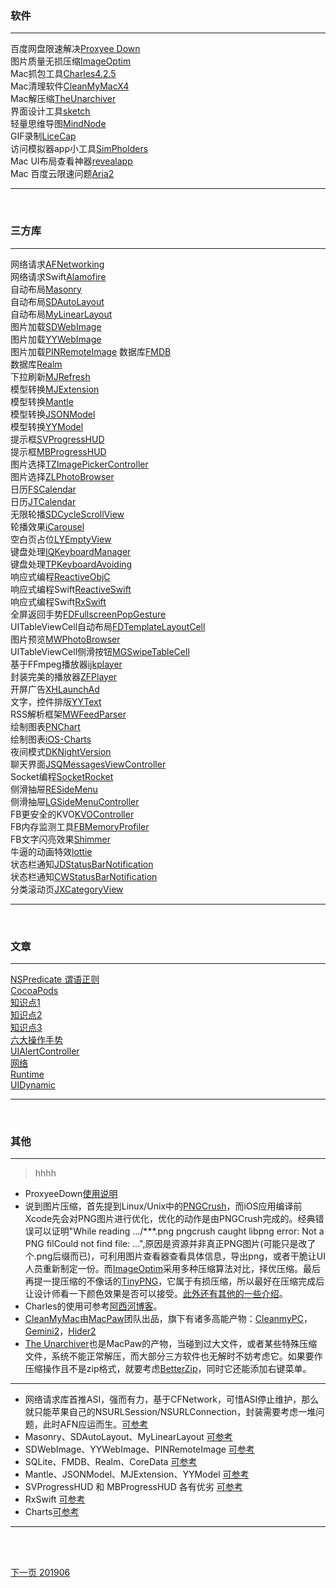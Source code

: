 

### 软件

----
>
百度网盘限速解决[Proxyee Down](https://www.lanzous.com/i4dcudc)<br>
图片质量无损压缩[ImageOptim](https://www.lanzous.com/i4dd3wf)<br>
Mac抓包工具[Charles4.2.5](https://www.lanzous.com/i4dd8yh)<br>
Mac清理软件[CleanMyMacX4](https://www.lanzous.com/i4dddoh)<br>
Mac解压缩[TheUnarchiver](https://www.lanzous.com/i4detza)<br>
界面设计工具[sketch](http://www.sketchcn.com/)<br>
轻量思维导图[MindNode](https://www.lanzous.com/i4dr48b)<br>
GIF录制[LiceCap](https://www.lanzous.com/i4dr9yh)<br>
访问模拟器app小工具[SimPholders](https://simpholders.com/)<br>
Mac UI布局查看神器[revealapp](https://revealapp.com/)<br>
Mac 百度云限速问题[Aria2](https://github.com/yangshun1029/aria2gui)<br>

----
<br>


### 三方库

----
>
网络请求[AFNetworking](https://github.com/AFNetworking/AFNetworking)<br>
网络请求Swift[Alamofire](https://github.com/Alamofire/Alamofire)<br>
自动布局[Masonry](https://github.com/SnapKit/Masonry)<br>
自动布局[SDAutoLayout](https://github.com/gsdios/SDAutoLayout)<br>
自动布局[MyLinearLayout](https://github.com/youngsoft/MyLinearLayout)<br>
图片加载[SDWebImage](https://github.com/SDWebImage/SDWebImage)<br>
图片加载[YYWebImage](https://github.com/ibireme/YYWebImage)<br>
图片加载[PINRemoteImage](https://github.com/pinterest/PINRemoteImage)
数据库[FMDB](https://github.com/ccgus/fmdb)<br>
数据库[Realm](https://github.com/realm/realm-cocoa)<br>
下拉刷新[MJRefresh](https://github.com/CoderMJLee/MJRefresh)<br>
模型转换[MJExtension](https://github.com/CoderMJLee/MJExtension)<br>
模型转换[Mantle](https://github.com/Mantle/Mantle)<br>
模型转换[JSONModel](https://github.com/jsonmodel/jsonmodel)<br>
模型转换[YYModel](https://github.com/ibireme/YYModel)<br>
提示框[SVProgressHUD](https://github.com/SVProgressHUD/SVProgressHUD)<br>
提示框[MBProgressHUD](https://github.com/jdg/MBProgressHUD)<br>
图片选择[TZImagePickerController](https://github.com/banchichen/TZImagePickerController)<br>
图片选择[ZLPhotoBrowser](https://github.com/longitachi/ZLPhotoBrowser)<br>
日历[FSCalendar](https://github.com/WenchaoD/FSCalendar)<br>
日历[JTCalendar](https://github.com/jonathantribouharet/JTCalendar)<br>
无限轮播[SDCycleScrollView](https://github.com/gsdios/SDCycleScrollView)<br>
轮播效果[iCarousel](https://github.com/nicklockwood/iCarousel)<br>
空白页占位[LYEmptyView](https://github.com/dev-liyang/LYEmptyView)<br>
键盘处理[IQKeyboardManager](https://github.com/hackiftekhar/IQKeyboardManager)<br>
键盘处理[TPKeyboardAvoiding](https://github.com/michaeltyson/TPKeyboardAvoiding)<br>
响应式编程[ReactiveObjC](https://github.com/ReactiveCocoa/ReactiveObjC)<br>
响应式编程Swift[ReactiveSwift](https://github.com/ReactiveCocoa/ReactiveSwift)<br>
响应式编程Swift[RxSwift](https://github.com/ReactiveX/RxSwift)<br>
全屏返回手势[FDFullscreenPopGesture](https://github.com/forkingdog/FDFullscreenPopGesture)<br>
UITableViewCell自动布局[FDTemplateLayoutCell](https://github.com/forkingdog/UITableView-FDTemplateLayoutCell)<br>
图片预览[MWPhotoBrowser](https://github.com/mwaterfall/MWPhotoBrowser)<br>
UITableViewCell侧滑按钮[MGSwipeTableCell](https://github.com/MortimerGoro/MGSwipeTableCell)<br>
基于FFmpeg播放器[ijkplayer](https://github.com/Bilibili/ijkplayer)<br>
封装完美的播放器[ZFPlayer](https://github.com/renzifeng/ZFPlayer)<br>
开屏广告[XHLaunchAd](https://github.com/CoderZhuXH/XHLaunchAd)<br>
文字，控件排版[YYText](https://github.com/ibireme/YYText)<br>
RSS解析框架[MWFeedParser](https://github.com/mwaterfall/MWFeedParser)<br>
绘制图表[PNChart](https://github.com/kevinzhow/PNChart)<br>
绘制图表[iOS-Charts](https://github.com/danielgindi/Charts)<br>
夜间模式[DKNightVersion](https://github.com/Draveness/DKNightVersion)<br>
聊天界面[JSQMessagesViewController](https://github.com/jessesquires/JSQMessagesViewController)<br>
Socket编程[SocketRocket](https://github.com/facebook/SocketRocket)<br>
侧滑抽屉[RESideMenu](https://github.com/romaonthego/RESideMenu)<br>
侧滑抽屉[LGSideMenuController](https://github.com/Friend-LGA/LGSideMenuController)<br>
FB更安全的KVO[KVOController](https://github.com/facebook/KVOController)<br>
FB内存监测工具[FBMemoryProfiler](https://github.com/facebook/FBMemoryProfiler)<br>
FB文字闪亮效果[Shimmer](https://github.com/facebook/Shimmer)<br>
牛逼的动画特效[lottie](https://github.com/airbnb/lottie-ios)<br>
状态栏通知[JDStatusBarNotification](https://github.com/calimarkus/JDStatusBarNotification)<br>
状态栏通知[CWStatusBarNotification](https://github.com/cezarywojcik/CWStatusBarNotification)<br>
分类滚动页[JXCategoryView](https://github.com/pujiaxin33/JXCategoryView)<br>

----
<br>


### 文章

----
>
[NSPredicate 谓语正则](https://www.jianshu.com/p/d4ebcd45cb2f)<br>
[CocoaPods](https://www.jianshu.com/p/b59ad9be542c)<br>
[知识点1](https://www.jianshu.com/p/4d4ac1a67086)<br>
[知识点2](https://www.jianshu.com/p/0346bc41a526)<br>
[知识点3](https://www.jianshu.com/p/fb6825244b83)<br>
[六大操作手势](https://www.jianshu.com/p/128d8f52aa91)<br>
[UIAlertController](https://www.jianshu.com/p/0f7c54903579)<br>
[网络](https://www.jianshu.com/p/24ed386773b2)<br>
[Runtime](https://www.jianshu.com/p/59729531c12d)<br>
[UIDynamic](https://www.jianshu.com/p/17ef459a4300)<br>

----
<br>


### 其他

----
>
> hhhh
> 
* ProxyeeDown[使用说明](https://github.com/proxyee-down-org/proxyee-down/wiki/使用教程)<br>
* 说到图片压缩，首先提到Linux/Unix中的[PNGCrush](https://baike.baidu.com/item/Pngcrush/17398842)，而iOS应用编译前Xcode先会对PNG图片进行优化，优化的动作是由PNGCrush完成的。经典错误可以证明"While reading .../***.png pngcrush caught libpng error: Not a PNG filCould not find file: ...",原因是资源并非真正PNG图片(可能只是改了个.png后缀而已)，可利用图片查看器查看具体信息，导出png，或者干脆让UI人员重新制定一份。而[ImageOptim](https://imageoptim.com/mac)采用多种压缩算法对比，择优压缩。最后再提一提压缩的不像话的[TinyPNG](https://tinypng.com/)，它属于有损压缩，所以最好在压缩完成后让设计师看一下颜色效果是否可以接受。[此外还有其他的一些介绍](https://www.25xt.com/appdesign/16477.html)。
* Charles的使用可参考[阿西河博客](https://www.axihe.com/charles/charles/tutorial.html)。
* [CleanMyMac](http://www.mycleanmymac.com/)由[MacPaw](https://macpaw.com/)团队出品，旗下有诸多高能产物：[CleanmyPC](https://macpaw.com/cleanmypc)，[Gemini2](https://macpaw.com/gemini)，[Hider2](https://macpaw.com/hider)
* [The Unarchiver](https://macpaw.com/the-unarchiver)也是MacPaw的产物，当碰到过大文件，或者某些特殊压缩文件，系统不能正常解压，而大部分三方软件也无解时不妨考虑它。如果要作压缩操作且不是zip格式，就要考虑[BetterZip](http://www.betterzipcn.com/)，同时它还能添加右键菜单。
----
>
* 网络请求库首推ASI，强而有力，基于CFNetwork，可惜ASI停止维护，那么就只能苹果自己的NSURLSession/NSURLConnection，封装需要考虑一堆问题，此时AFN应运而生。[可参考](https://www.jianshu.com/p/24ed386773b2)
* Masonry、SDAutoLayout、MyLinearLayout [可参考](https://blog.csdn.net/u012411480/article/details/78034038)
* SDWebImage、YYWebImage、PINRemoteImage [可参考](https://blog.csdn.net/cool720/article/details/79405508)
* SQLite、FMDB、Realm、CoreData [可参考](https://www.jianshu.com/p/63eb713d9c76)
* Mantle、JSONModel、MJExtension、YYModel [可参考](https://www.jianshu.com/p/a0e57713f465)
* SVProgressHUD 和 MBProgressHUD 各有优劣 [可参考](https://my.oschina.net/ios122/blog/507807?fromerr=3thxLmMS)
* RxSwift [可参考](https://www.jianshu.com/p/f61a5a988590)
* Charts[可参考](https://www.jianshu.com/p/524036c43534)

----
<br>
<br>

[下一页 201906](https://github.com/starainDou/DDYDayly/blob/master/2019/201905.md)










